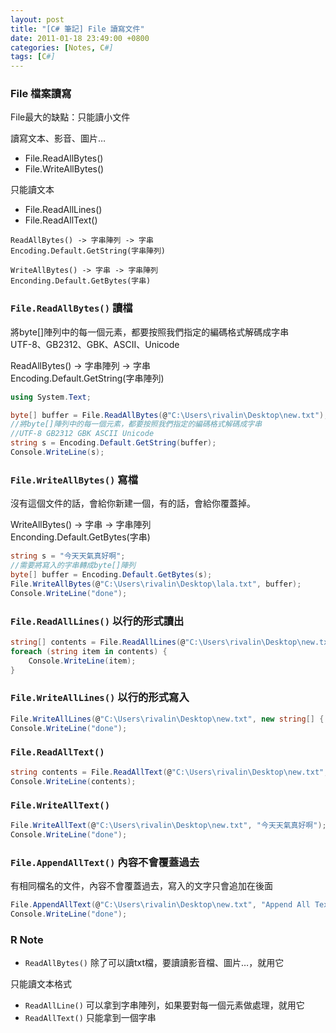 ```yaml
---
layout: post
title: "[C# 筆記] File 讀寫文件"
date: 2011-01-18 23:49:00 +0800
categories: [Notes, C#]
tags: [C#]
---
```


### File 檔案讀寫

File最大的缺點：只能讀小文件  

讀寫文本、影音、圖片…
- File.ReadAllBytes() 
- File.WriteAllBytes() 

只能讀文本
- File.ReadAllLines()
- File.ReadAllText()


```text
ReadAllBytes() -> 字串陣列 -> 字串  
Encoding.Default.GetString(字串陣列)  

WriteAllBytes() -> 字串 -> 字串陣列    
Enconding.Default.GetBytes(字串) 
``` 

### `File.ReadAllBytes()` 讀檔  
將byte[]陣列中的每一個元素，都要按照我們指定的編碼格式解碼成字串   
UTF-8、GB2312、GBK、ASCII、Unicode  

ReadAllBytes() -> 字串陣列 -> 字串   
Encoding.Default.GetString(字串陣列)  
```c#
using System.Text;

byte[] buffer = File.ReadAllBytes(@"C:\Users\rivalin\Desktop\new.txt");
//將byte[]陣列中的每一個元素，都要按照我們指定的編碼格式解碼成字串  
//UTF-8 GB2312 GBK ASCII Unicode 
string s = Encoding.Default.GetString(buffer);
Console.WriteLine(s);
```

### `File.WriteAllBytes()` 寫檔
沒有這個文件的話，會給你新建一個，有的話，會給你覆蓋掉。  

WriteAllBytes() -> 字串 -> 字串陣列     
Enconding.Default.GetBytes(字串)  
```c#
string s = "今天天氣真好啊";
//需要將寫入的字串轉成byte[]陣列
byte[] buffer = Encoding.Default.GetBytes(s);
File.WriteAllBytes(@"C:\Users\rivalin\Desktop\lala.txt", buffer);
Console.WriteLine("done");
```

### `File.ReadAllLines()` 以行的形式讀出
```c#
string[] contents = File.ReadAllLines(@"C:\Users\rivalin\Desktop\new.txt", Encoding.Default);
foreach (string item in contents) {
    Console.WriteLine(item);
}
```

### `File.WriteAllLines()` 以行的形式寫入
```c#
File.WriteAllLines(@"C:\Users\rivalin\Desktop\new.txt", new string[] { "aoc","aec"});
Console.WriteLine("done");
```

### `File.ReadAllText()`
```c#
string contents = File.ReadAllText(@"C:\Users\rivalin\Desktop\new.txt", Encoding.Default);
Console.WriteLine(contents);
```

### `File.WriteAllText()`
```c#
File.WriteAllText(@"C:\Users\rivalin\Desktop\new.txt", "今天天氣真好啊");
Console.WriteLine("done");
```


### `File.AppendAllText()` 內容不會覆蓋過去
有相同檔名的文件，內容不會覆蓋過去，寫入的文字只會追加在後面  
```c#
File.AppendAllText(@"C:\Users\rivalin\Desktop\new.txt", "Append All Text 看我有覆蓋嗎");
Console.WriteLine("done");
```

### R Note
- `ReadAllBytes()` 除了可以讀txt檔，要讀讀影音檔、圖片…，就用它
 
只能讀文本格式  
- `ReadAllLine()` 可以拿到字串陣列，如果要對每一個元素做處理，就用它
- `ReadAllText()` 只能拿到一個字串